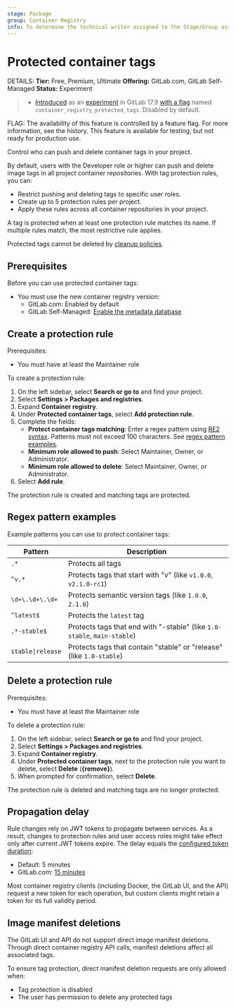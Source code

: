 ```yaml
---
stage: Package
group: Container Registry
info: To determine the technical writer assigned to the Stage/Group associated with this page, see https://handbook.gitlab.com/handbook/product/ux/technical-writing/#assignments
---
```


# Protected container tags

DETAILS:
**Tier:** Free, Premium, Ultimate
**Offering:** GitLab.com, GitLab Self-Managed
**Status:** Experiment

> - [Introduced](https://gitlab.com/gitlab-org/gitlab/-/issues/505455) as an [experiment](../../../policy/development_stages_support.md) in GitLab 17.9 [with a flag](../../../administration/feature_flags.md) named `container_registry_protected_tags`. Disabled by default.

FLAG:
The availability of this feature is controlled by a feature flag.
For more information, see the history.
This feature is available for testing, but not ready for production use.

Control who can push and delete container tags in your project.

By default, users with the Developer role or higher can push and delete image tags in all project container repositories.
With tag protection rules, you can:

- Restrict pushing and deleting tags to specific user roles.
- Create up to 5 protection rules per project.
- Apply these rules across all container repositories in your project.

A tag is protected when at least one protection rule matches its name. If multiple rules match, the most restrictive rule applies.

Protected tags cannot be deleted by [cleanup policies](reduce_container_registry_storage.md#cleanup-policy).

## Prerequisites

Before you can use protected container tags:

- You must use the new container registry version:
  - GitLab.com: Enabled by default
  - GitLab Self-Managed: [Enable the metadata database](../../../administration/packages/container_registry_metadata_database.md)

## Create a protection rule

Prerequisites:

- You must have at least the Maintainer role

To create a protection rule:

1. On the left sidebar, select **Search or go to** and find your project.
1. Select **Settings > Packages and registries**.
1. Expand **Container registry**.
1. Under **Protected container tags**, select **Add protection rule**.
1. Complete the fields:
   - **Protect container tags matching**: Enter a regex pattern using [RE2 syntax](https://github.com/google/re2/wiki/Syntax). Patterns must not exceed 100 characters. See [regex pattern examples](#regex-pattern-examples).
   - **Minimum role allowed to push**: Select Maintainer, Owner, or Administrator.
   - **Minimum role allowed to delete**: Select Maintainer, Owner, or Administrator.
1. Select **Add rule**.

The protection rule is created and matching tags are protected.

## Regex pattern examples

Example patterns you can use to protect container tags:

| Pattern           | Description                                                              |
| ----------------- | ------------------------------------------------------------------------ |
| `.*`              | Protects all tags                                                        |
| `^v.*`            | Protects tags that start with "v" (like `v1.0.0`, `v2.1.0-rc1`)          |
| `\d+\.\d+\.\d+`   | Protects semantic version tags (like `1.0.0`, `2.1.0`)                   |
| `^latest$`        | Protects the `latest` tag                                                |
| `.*-stable$`      | Protects tags that end with "-stable" (like `1.0-stable`, `main-stable`) |
| `stable\|release` | Protects tags that contain "stable" or "release" (like `1.0-stable`) |

## Delete a protection rule

Prerequisites:

- You must have at least the Maintainer role

To delete a protection rule:

1. On the left sidebar, select **Search or go to** and find your project.
1. Select **Settings > Packages and registries**.
1. Expand **Container registry**.
1. Under **Protected container tags**, next to the protection rule you want to delete, select **Delete** (**{remove}**).
1. When prompted for confirmation, select **Delete**.

The protection rule is deleted and matching tags are no longer protected.

## Propagation delay

Rule changes rely on JWT tokens to propagate between services. As a result, changes to protection rules and user access roles might take effect only after current JWT tokens expire. The delay equals the [configured token duration](../../../administration/packages/container_registry.md#increase-token-duration):

- Default: 5 minutes
- GitLab.com: [15 minutes](../../gitlab_com/index.md#gitlab-container-registry)

Most container registry clients (including Docker, the GitLab UI, and the API) request a new token for each operation, but custom clients might retain a token for its full validity period.

## Image manifest deletions

The GitLab UI and API do not support direct image manifest deletions.
Through direct container registry API calls, manifest deletions affect all associated tags.

To ensure tag protection, direct manifest deletion requests are only allowed when:

- Tag protection is disabled
- The user has permission to delete any protected tags
